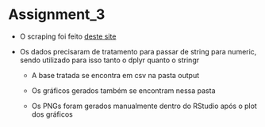 # Assignment_3

* O scraping foi feito [deste site](https://www.sport-histoire.fr/pt/Geografia/Paises_por_area.php)

* Os dados precisaram de tratamento para passar de string para numeric, sendo utilizado para isso tanto o dplyr quanto o stringr 

  *  A base tratada se encontra em csv na pasta output
  
  *  Os gráficos gerados também se encontram nessa pasta
    
    * Os PNGs foram gerados manualmente dentro do RStudio após o plot dos gráficos  
